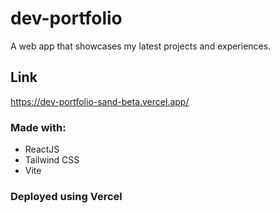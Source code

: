 # dev-portfolio

A web app that showcases my latest projects and experiences.

## Link
https://dev-portfolio-sand-beta.vercel.app/

### Made with:
- ReactJS
- Tailwind CSS
- Vite

### Deployed using Vercel


